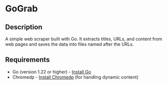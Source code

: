 # GoGrab

## Description

A simple web scraper built with Go. It extracts titles, URLs, and content from web pages and saves the data into files named after the URLs.

## Requirements

- Go (version 1.22 or higher) - [Install Go](https://golang.org/doc/install)
- Chromedp - [Install Chromedp](https://github.com/chromedp/chromedp) (for handling dynamic content)
